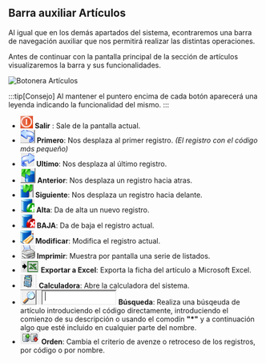 ## Barra auxiliar Artículos

Al igual que en los demás apartados del sistema, econtraremos una barra de navegación auxiliar que nos permitirá realizar las distintas operaciones.

Antes de continuar con la pantalla principal de la sección de artículos visualizaremos la barra y sus funcionalidades.

![Botonera Artículos](../../Imagenes/Articulos/BotoneraArtículos.png)


:::tip[Consejo]
Al mantener el puntero encima de cada botón aparecerá una leyenda indicando la funcionalidad del mismo.
:::

* ![salir](../../Imagenes/Articulos/Botonera/BTN_SALIR.png)     **Salir** : Sale de la pantalla actual.
* ![Primer registro](../../Imagenes/Articulos/Botonera/BTN_PRIMERO.png) **Primero**: Nos desplaza al primer registro. *(El registro con el código más pequeño)*
* ![Ultimo registro](../../Imagenes/Articulos/Botonera/BTN_ULTIMO.png) **Ultimo**: Nos desplaza al último registro.
* ![Atrás](../../Imagenes/Articulos/Botonera/BTN_ATRAS.png) **Anterior**: Nos desplaza un registro hacia atras.
* ![Adelante](../../Imagenes/Articulos/Botonera/BTN_SIGUIENTE.png) **Siguiente**: Nos desplaza un registro hacia delante.
* ![Alta](../../Imagenes/Articulos/Botonera/BTN_ALTA.png) **Alta**: Da de alta un nuevo registro.
* ![Baja](../../Imagenes/Articulos/Botonera/BTN_BAJA.png) **BAJA**: Da de baja el registro actual.
* ![Modificar](../../Imagenes/Articulos/Botonera/BTN_MODIFICAR.png) **Modificar**: Modifica el registro actual.
* ![Imprimir](../../Imagenes/Articulos/Botonera/BTN_IMPRIMIR.png) **Imprimir**: Muestra por pantalla una serie de listados.
* ![Exportar](../../Imagenes/Articulos/Botonera/BTN_EXPORTAR.png) **Exportar a Excel**: Exporta la ficha del artículo a Microsoft Excel.
* ![Calculadora](../../Imagenes/Articulos/Botonera/BNT_CALCULADORA.png) **Calculadora**: Abre la calculadora del sistema.
* ![Busqueda](../../Imagenes/Articulos/Botonera/BUSQUEDA.png) **Búsqueda**: Realiza una búsqeuda de artículo introduciendo el código directamente, introduciendo el comienzo de su descripción o usando el comodín **"*"** y a continuación algo que esté incluido en cualquier parte del nombre.
* ![Orden](../../Imagenes/Articulos/Botonera/BTN_ORDEN.png) **Orden**: Cambia el criterio de avenze o retroceso de los registros, por código o por nombre.
